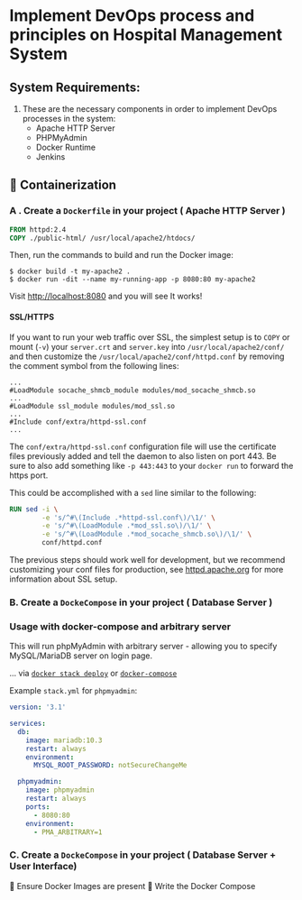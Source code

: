 #  Implement DevOps process and principles on Hospital Management System

##  System Requirements: 
1. These are the necessary components in order to implement DevOps processes in the system:
	- Apache HTTP Server
	- PHPMyAdmin
	- Docker Runtime
	- Jenkins
## 🧊 Containerization
### A .  Create a  `Dockerfile`  in your project ( Apache HTTP Server )
```dockerfile
FROM httpd:2.4
COPY ./public-html/ /usr/local/apache2/htdocs/
```
Then, run the commands to build and run the Docker image:

```console
$ docker build -t my-apache2 .
$ docker run -dit --name my-running-app -p 8080:80 my-apache2
```

Visit  [http://localhost:8080](http://localhost:8080/)  and you will see It works!
#### SSL/HTTPS

If you want to run your web traffic over SSL, the simplest setup is to  `COPY`  or mount (`-v`) your  `server.crt`  and  `server.key`  into  `/usr/local/apache2/conf/`  and then customize the  `/usr/local/apache2/conf/httpd.conf`  by removing the comment symbol from the following lines:

```apacheconf
...
#LoadModule socache_shmcb_module modules/mod_socache_shmcb.so
...
#LoadModule ssl_module modules/mod_ssl.so
...
#Include conf/extra/httpd-ssl.conf
...
```

The  `conf/extra/httpd-ssl.conf`  configuration file will use the certificate files previously added and tell the daemon to also listen on port 443. Be sure to also add something like  `-p 443:443`  to your  `docker run`  to forward the https port.

This could be accomplished with a  `sed`  line similar to the following:

```dockerfile
RUN sed -i \
        -e 's/^#\(Include .*httpd-ssl.conf\)/\1/' \
        -e 's/^#\(LoadModule .*mod_ssl.so\)/\1/' \
        -e 's/^#\(LoadModule .*mod_socache_shmcb.so\)/\1/' \
        conf/httpd.conf
```

The previous steps should work well for development, but we recommend customizing your conf files for production, see  [httpd.apache.org](https://httpd.apache.org/docs/2.4/ssl/ssl_faq.html)  for more information about SSL setup.
### B.  Create a  `DockeCompose`  in your project ( Database Server )
### Usage with docker-compose and arbitrary server

This will run phpMyAdmin with arbitrary server - allowing you to specify MySQL/MariaDB server on login page.

... via  [`docker stack deploy`](https://docs.docker.com/engine/reference/commandline/stack_deploy/)  or  [`docker-compose`](https://github.com/docker/compose)

Example  `stack.yml`  for  `phpmyadmin`:

```yaml
version: '3.1'

services:
  db:
    image: mariadb:10.3
    restart: always
    environment:
      MYSQL_ROOT_PASSWORD: notSecureChangeMe

  phpmyadmin:
    image: phpmyadmin
    restart: always
    ports:
      - 8080:80
    environment:
      - PMA_ARBITRARY=1
```
### C.  Create a  `DockeCompose`  in your project ( Database Server + User Interface)
🌈 Ensure Docker Images are present
🌈 Write the Docker Compose

